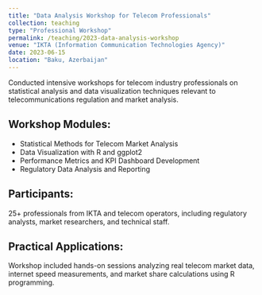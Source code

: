 ```yaml
---
title: "Data Analysis Workshop for Telecom Professionals"
collection: teaching
type: "Professional Workshop"
permalink: /teaching/2023-data-analysis-workshop
venue: "IKTA (Information Communication Technologies Agency)"
date: 2023-06-15
location: "Baku, Azerbaijan"
---
```


Conducted intensive workshops for telecom industry professionals on statistical analysis and data visualization techniques relevant to telecommunications regulation and market analysis.

## Workshop Modules:
* Statistical Methods for Telecom Market Analysis
* Data Visualization with R and ggplot2
* Performance Metrics and KPI Dashboard Development
* Regulatory Data Analysis and Reporting

## Participants:
25+ professionals from IKTA and telecom operators, including regulatory analysts, market researchers, and technical staff.

## Practical Applications:
Workshop included hands-on sessions analyzing real telecom market data, internet speed measurements, and market share calculations using R programming.
